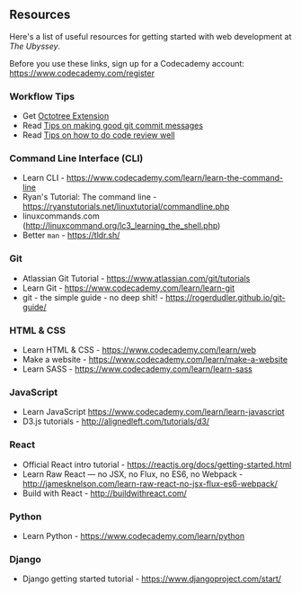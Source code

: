 ## Resources

Here's a list of useful resources for getting started with web development at _The Ubyssey_.

Before you use these links, sign up for a Codecademy account: https://www.codecademy.com/register

### Workflow Tips
- Get [Octotree Extension](https://github.com/ovity/octotree)
- Read [Tips on making good git commit messages](https://chris.beams.io/posts/git-commit/)
- Read [Tips on how to do code review well](https://phauer.com/2018/code-review-guidelines/)

### Command Line Interface (CLI)

- Learn CLI - https://www.codecademy.com/learn/learn-the-command-line
- Ryan's Tutorial: The command line - https://ryanstutorials.net/linuxtutorial/commandline.php
- linuxcommands.com (http://linuxcommand.org/lc3_learning_the_shell.php)
- Better `man` - https://tldr.sh/

### Git

- Atlassian Git Tutorial - https://www.atlassian.com/git/tutorials
- Learn Git - https://www.codecademy.com/learn/learn-git
- git - the simple guide - no deep shit! - https://rogerdudler.github.io/git-guide/

### HTML & CSS

- Learn HTML & CSS - https://www.codecademy.com/learn/web
- Make a website - https://www.codecademy.com/learn/make-a-website
- Learn SASS - https://www.codecademy.com/learn/learn-sass

### JavaScript

- Learn JavaScript https://www.codecademy.com/learn/learn-javascript
- D3.js tutorials - http://alignedleft.com/tutorials/d3/

### React

- Official React intro tutorial - https://reactjs.org/docs/getting-started.html
- Learn Raw React — no JSX, no Flux, no ES6, no Webpack - http://jamesknelson.com/learn-raw-react-no-jsx-flux-es6-webpack/
- Build with React - http://buildwithreact.com/

### Python

- Learn Python - https://www.codecademy.com/learn/python

### Django

- Django getting started tutorial - https://www.djangoproject.com/start/
